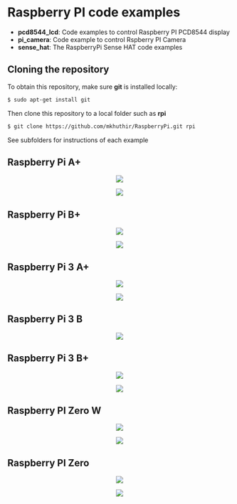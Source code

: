 
# Raspberry PI code examples

* **pcd8544_lcd**: Code examples to control Raspberry PI PCD8544 display
* **pi_camera**: Code example to control Rspberry PI Camera
* **sense_hat**: The RaspberryPi Sense HAT code examples 

## Cloning the repository

To obtain this repository, make sure **git** is installed locally:

```bash
$ sudo apt-get install git
``` 
Then clone this repository to a local folder such as **rpi**

```bash
$ git clone https://github.com/mkhuthir/RaspberryPi.git rpi
```

See subfolders for instructions of each example


## Raspberry Pi A+
<p align="center"> <img src="./misc/rpiap.jpg"> </p>
<p align="center"> <img src="./misc/rpiap_b.jpg"> </p>

## Raspberry Pi B+
<p align="center"> <img src="./misc/rpibp.jpg"> </p>
<p align="center"> <img src="./misc/rpibp_b.jpg"> </p>

## Raspberry Pi 3 A+
<p align="center"> <img src="./misc/rpi3ap.jpg"> </p>
<p align="center"> <img src="./misc/rpi3ap_b.jpg"> </p>

## Raspberry Pi 3 B
<p align="center"> <img src="./misc/rpi3b.jpg"> </p>


## Raspberry Pi 3 B+
<p align="center"> <img src="./misc/rpi3bp.jpg"> </p>
<p align="center"> <img src="./misc/rpi3bp_b.jpg"> </p>

## Raspberry PI Zero W
<p align="center"> <img src="./misc/rpizw.jpg"> </p>
<p align="center"> <img src="./misc/rpizw_b.jpg"> </p>

## Raspberry PI Zero
<p align="center"> <img src="./misc/rpiz.jpg"> </p>
<p align="center"> <img src="./misc/rpiz_b.jpg"> </p>




